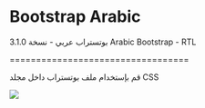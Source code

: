 Bootstrap Arabic
================

بوتستراب عربي - نسخة 3.1.0
Arabic Bootstrap - RTL

==================================

قم بإستخدام ملف بوتستراب داخل مجلد 
CSS

<img src="http://getbootstrap.com/assets/img/devices.png">
